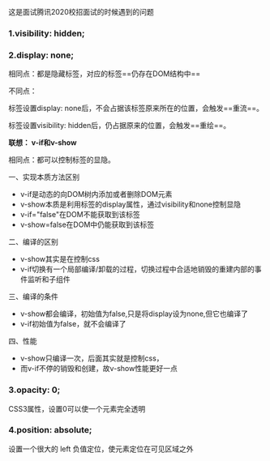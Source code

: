 这是面试腾讯2020校招面试的时候遇到的问题

### 1.visibility: hidden;

### 2.display: none;

相同点：都是隐藏标签，对应的标签==仍存在DOM结构中==

不同点：

标签设置display: none后，不会占据该标签原来所在的位置，会触发==重流==。

标签设置visibility: hidden后，仍占据原来的位置，会触发==重绘==。

**联想：
v-if和v-show**

相同点：都可以控制标签的显隐。

一、实现本质方法区别

- v-if是动态的向DOM树内添加或者删除DOM元素
- v-show本质是利用标签的display属性，通过visibility和none控制显隐
- v-if="false"在DOM不能获取到该标签
- v-show=false在DOM中仍能获取到该标签

二、编译的区别

- v-show其实是在控制css
- v-if切换有一个局部编译/卸载的过程，切换过程中合适地销毁的重建内部的事件监听和子组件

三、编译的条件

- v-show都会编译，初始值为false,只是将display设为none,但它也编译了
- v-if初始值为false，就不会编译了

四、性能

- v-show只编译一次，后面其实就是控制css，
- 而v-if不停的销毁和创建，故v-show性能更好一点

### 3.opacity: 0;

CSS3属性，设置0可以使一个元素完全透明


### 4.position: absolute;
设置一个很大的 left 负值定位，使元素定位在可见区域之外